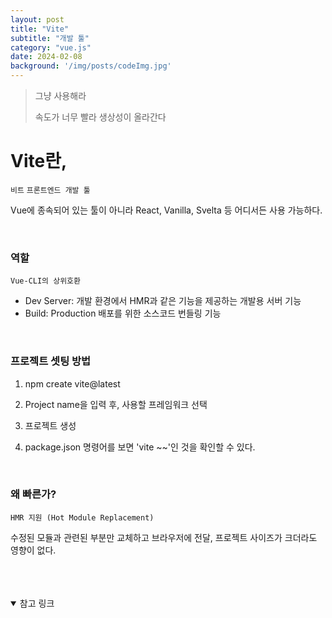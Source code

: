 ```yaml
---
layout: post
title: "Vite"
subtitle: "개발 툴"
category: "vue.js"
date: 2024-02-08
background: '/img/posts/codeImg.jpg'
---
```



> 그냥 사용해라
>
> 속도가 너무 빨라 생상성이 올라간다

# Vite란, 

`비트` `프론트엔드 개발 툴` 

Vue에 종속되어 있는 툴이 아니라 React, Vanilla, Svelta 등 어디서든 사용 가능하다.

<br>

### 역할
`Vue-CLI의 상위호환`

- Dev Server: 개발 환경에서 HMR과 같은 기능을 제공하는 개발용 서버 기능
- Build: Production 배포를 위한 소스코드 번들링 기능

<br>

### 프로젝트 셋팅 방법

1. npm create vite@latest

2. Project name을 입력 후, 사용할 프레임워크 선택

3. 프로젝트 생성

4. package.json 명령어를 보면 'vite ~~'인 것을 확인할 수 있다.

<br>

### 왜 빠른가?

`HMR 지원 (Hot Module Replacement)`

수정된 모듈과 관련된 부분만 교체하고 브라우저에 전달, 프로젝트 사이즈가 크더라도 영향이 없다.

<br> 
<br> 
<br>


<details open="open">
<summary>참고 링크</summary>
<div markdown="1">
<https://analogcode.tistory.com/39>
<div>
